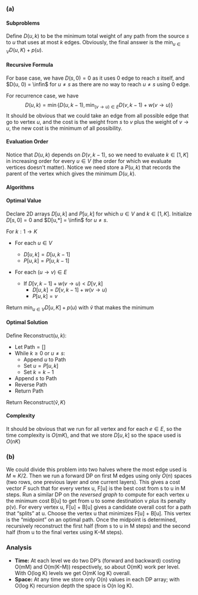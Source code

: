 ### (a)

#### Subproblems

Define $D(u, k)$ to be the minimum total weight of any path from the source $s$ to $u$ that uses at most $k$ edges. Obviously, the final answer is the $\min_{u \in V} D(u, K) + p(u)$. 

#### Recursive Formula

For base case, we have $D(s, 0) = 0$ as it uses $0$ edge to reach $s$ itself, and $D(u, 0) = \infin$ for $u \neq s$ as there are no way to reach $u \neq s$ using $0$ edge.

For recurrence case, we have
$$
D(u, k) = \min\{ D(u, k - 1), \min_{(v \to u) \in E} D(v, k - 1) +w(v \to u) \}
$$
It should be obvious that we could take an edge from all possible edge that go to vertex $u$, and the cost is the weight from $s$ to $v$ plus the weight of $v \to u$, the new cost is the minimum of all possibility.

#### Evaluation Order

Notice that $D(u, k)$ depends on $D(v, k - 1)$, so we need to evaluate $k \in [1, K]$ in increasing order for every $u \in V$ (the order for which we evaluate vertices doesn't matter). Notice we need store a $P(u, k)$ that records the parent of the vertex which gives the minimum $D(u, k)$.

#### Algorithms

#### Optimal Value

Declare 2D arrays $D[u, k]$ and $P[u, k]$ for which $u \in V$ and $k \in [1, K]$. Initialize $D[s,0] = 0$ and $D[u,*] = \infin$ for $u \neq s$.

For $k : 1 \to K$

* For each $u \in V$
  * $D[u, k] = D[u, k - 1]$
  * $P[u, k] = P[u, k-1]$

* For each $(u \to v) \in E$
  * If $D[v, k-1] + w(v \to u) < D[v, k]$
    * $D[u,k] = D[v,k-1] + w(v \to u)$
    * $P[u,k] = v$

Return $\min_{u \in V} D[u, K] + p(u)$ with $\tilde v$ that makes the minimum

#### Optimal Solution

Define $\text{Reconstruct}(u, k)$:

* Let $\text{Path} = []$
* While $k \ge 0$ or $u \neq s$:
  * Append $u$ to $\text{Path}$
  * Set $u = P[u, k]$
  * Set $k = k - 1$
* Append $s$ to $\text{Path}$
* Reverse $\text{Path}$
* Return $\text{Path}$

Return $\text{Reconstruct}(\tilde {v}, K)$

#### Complexity

It should be obvious that we run for all vertex and for each $e \in E$, so the time complexity is $O(mK)$, and that we store $D[u, k]$ so the space used is $O(nK)$

### (b)

We could divide this problem into two halves where the most edge used is $M \approx K/2$. Then we run a forward DP on first M edges using only $O(n)$ spaces (two rows, one previous layer and one current layers). This gives a cost vector $F$ such that for every vertex u, F[u] is the best cost from s to u in M steps. Run a similar DP on the *reversed graph* to compute for each vertex u the minimum cost B[u] to get from u to some destination v *plus* its penalty p(v). For every vertex u, F[u] + B[u] gives a candidate overall cost for a path that “splits” at u. Choose the vertex u that minimizes F[u] + B[u]. This vertex is the “midpoint” on an optimal path. Once the midpoint is determined, recursively reconstruct the first half (from s to u in M steps) and the second half (from u to the final vertex using K–M steps).

### Analysis

- **Time:** At each level we do two DP’s (forward and backward) costing O(mM) and O(m(K–M)) respectively, so about O(mK) work per level. With O(log K) levels we get O(mK log K) overall.
- **Space:** At any time we store only O(n) values in each DP array; with O(log K) recursion depth the space is O(n log K).
